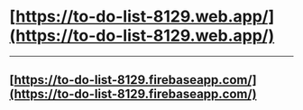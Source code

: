 # [https://to-do-list-8129.web.app/](https://to-do-list-8129.web.app/)

----------------------------------------------------------------------------------

## [https://to-do-list-8129.firebaseapp.com/](https://to-do-list-8129.firebaseapp.com/)
